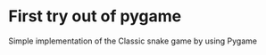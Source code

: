 First try out of pygame
===================================
Simple implementation of the Classic snake game by using Pygame
